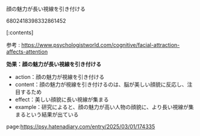 顔の魅力が長い視線を引き付ける

6802418398332861452

[:contents]

参考 : https://www.psychologistworld.com/cognitive/facial-attraction-affects-attention

**効果：顔の魅力が長い視線を引き付ける**

- action：顔の魅力が視線を引き付ける
- content：顔の魅力が視線を引き付けるのは、脳が美しい顔貌に反応し、注目するため
- effect：美しい顔貌に長い視線が集まる
- example：研究によると、顔の魅力が高い人物の顔貌に、より長い視線が集まるという結果が出ている

    
page:https://psy.hatenadiary.com/entry/2025/03/01/174335
